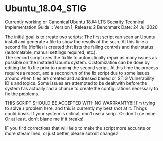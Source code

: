# Ubuntu_18.04_STIG

Currently working on Canonical Ubuntu 18.04 LTS Security Technical Implementation Guide :: Version 1, Release: 2 Benchmark Date: 24 Jul 2020

The initial goal is to create two scripts:
  The first script can scan an Ubuntu install and generate a file to show the results of the scan.  At this time a second file (fixfile) is created that lists the failing controls and their status (automatable, manual settings required, etc.).  
  The second script uses the fixfile to automatically repair as many issues as possible on the installed Ubuntu system.  Customization can be done by editing the fixfile prior to running the second script.
  At this time the process requires a reboot, and a second run of the fix script due to some issues around when files are created and addressed based on STIG Vulnerability ID's and topics.  Some issues are attempted to be dealt with before the system has actually had a chance to create the configurations necessary to fix the problems.
  
  THIS SCRIPT SHOULD BE ACCEPTED WITH NO WARRRANTY!!!!  I'm trying to solve a problem here, and this is currently my best shot at it.  Things could break.  If your system is critical, don't use a script.  Or don't use mine.  Or at least, don't blame me if it breaks!
  
  IF you find corrections that will help to make the script more accurate or more streamlined, or just better, please submit changes! 

